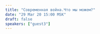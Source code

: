 ```yaml
---
title: "Современная война.Что мы можем?"
date: "29 Mar 20 15:00 MSK"
draft: false
speakers: ["guest3"]
---
```


